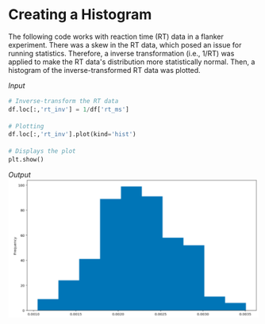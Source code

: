 # Creating a Histogram
The following code works with reaction time (RT) data in a flanker experiment. There was a skew in the RT data, which posed an issue for running statistics. Therefore, a inverse transformation (i.e., 1/RT) was applied to make the RT data's distribution more statistically normal. Then, a histogram of the inverse-transformed RT data was plotted.

*Input*
```python
# Inverse-transform the RT data
df.loc[:,'rt_inv'] = 1/df['rt_ms']

# Plotting
df.loc[:,'rt_inv'].plot(kind='hist')

# Displays the plot
plt.show()
```
*Output*
<img src="histogram2.png" alt="histogram2"/>
 <br />
